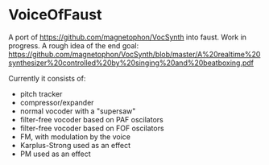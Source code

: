 VoiceOfFaust
============

A port of https://github.com/magnetophon/VocSynth into faust.
Work in progress.
A rough idea of the end goal: https://github.com/magnetophon/VocSynth/blob/master/A%20realtime%20synthesizer%20controlled%20by%20singing%20and%20beatboxing.pdf

Currently it consists of:

* pitch tracker
* compressor/expander
* normal vocoder with a "supersaw"
* filter-free vocoder based on PAF oscilators
* filter-free vocoder based on FOF oscilators
* FM, with modulation by the voice
* Karplus-Strong used as an effect
* PM used as an effect
